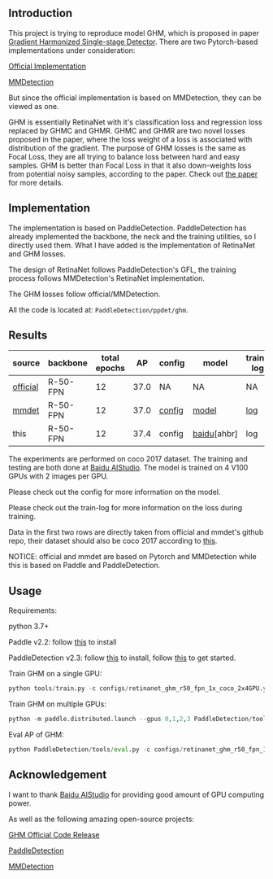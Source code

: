 

## Introduction

This project is trying to reproduce model GHM, which is proposed in paper [Gradient Harmonized Single-stage Detector](https://arxiv.org/abs/1811.05181). There are two Pytorch-based implementations under consideration:

[Official Implementation](https://github.com/libuyu/GHM_Detection)

[MMDetection](https://github.com/open-mmlab/mmdetection/tree/v2.16.0/configs/ghm)

But since the official implementation is based on MMDetection, they can be viewed as one. 

GHM is essentially RetinaNet with it's classification loss and regression loss replaced by GHMC and GHMR. GHMC and GHMR are two novel losses proposed in the paper, where the loss weight of a loss is associated with distribution of the gradient. The purpose of GHM losses is the same as Focal Loss, they are all trying to balance loss between hard and easy samples. GHM is better than Focal Loss in that it also down-weights loss from potential noisy samples, according to the paper. Check out [the paper](https://arxiv.org/abs/1811.05181) for more details.

## Implementation

The implementation is based on PaddleDetection. PaddleDetection has already implemented the backbone, the neck and the training utilities, so I directly used them. What I have added is the implementation of RetinaNet and GHM losses.

The design of RetinaNet follows PaddleDetection's GFL, the training process follows MMDetection's RetinaNet implementation.

The GHM losses follow official/MMDetection. 

All the code is located at: `PaddleDetection/ppdet/ghm`.

## Results

| source                                                       | backbone | total epochs | AP   | config                                                       | model                                                        | train-log                                                    |
| ------------------------------------------------------------ | -------- | ------------ | ---- | ------------------------------------------------------------ | ------------------------------------------------------------ | ------------------------------------------------------------ |
| [official](https://github.com/libuyu/GHM_Detection)          | R-50-FPN | 12           | 37.0 | NA                                                           | NA                                                           | NA                                                           |
| [mmdet](https://github.com/open-mmlab/mmdetection/tree/master/configs/ghm) | R-50-FPN | 12           | 37.0 | [config](https://github.com/open-mmlab/mmdetection/tree/master/configs/ghm/retinanet_ghm_r50_fpn_1x_coco.py) | [model](https://download.openmmlab.com/mmdetection/v2.0/ghm/retinanet_ghm_r50_fpn_1x_coco/retinanet_ghm_r50_fpn_1x_coco_20200130-a437fda3.pth) | [log](https://download.openmmlab.com/mmdetection/v2.0/ghm/retinanet_ghm_r50_fpn_1x_coco/retinanet_ghm_r50_fpn_1x_coco_20200130_004213.log.json) |
| this                                                         | R-50-FPN | 12           | 37.4 | config                                                       | [baidu](https://pan.baidu.com/s/1UmUXq6UKZuQhvld9SXXGKg)[ahbr] | log                                                          |

The experiments are performed on coco 2017 dataset. The training and testing are both done at  [Baidu AIStudio](https://aistudio.baidu.com/aistudio/index). The model is trained on 4 V100 GPUs with 2 images per GPU. 

Please check out the config for more information on the model.

Please check out the train-log for more information on the loss during training. 

Data in the first two rows are directly taken from official and mmdet's github repo, their dataset should also be coco 2017 according to [this](https://github.com/open-mmlab/mmdetection/blob/master/docs/model_zoo.md). 

NOTICE: official and mmdet are based on Pytorch and MMDetection while this is based on Paddle and PaddleDetection.

## Usage

Requirements: 

python 3.7+

Paddle v2.2: follow [this](https://www.paddlepaddle.org.cn/install/quick) to install

PaddleDetection v2.3: follow [this](https://github.com/PaddlePaddle/PaddleDetection/blob/release/2.3/docs/tutorials/INSTALL.md) to install, follow [this](https://github.com/PaddlePaddle/PaddleDetection/blob/release/2.3/docs/tutorials/GETTING_STARTED.md) to get started. 



Train GHM on a single GPU:

```python
python tools/train.py -c configs/retinanet_ghm_r50_fpn_1x_coco_2x4GPU.yml --eval
```

Train GHM on multiple GPUs:

```python
python -m paddle.distributed.launch --gpus 0,1,2,3 PaddleDetection/tools/train.py -c configs/retinanet_ghm_r50_fpn_1x_coco_2x4GPU.yml --eval
```

Eval AP of GHM:

```python
python PaddleDetection/tools/eval.py -c configs/retinanet_ghm_r50_fpn_1x_coco_2x4GPU.yml -o weights=path_to_model_final.pdparams
```



## Acknowledgement 

I want to thank [Baidu AIStudio](https://aistudio.baidu.com/aistudio/index) for providing good amount of GPU computing power. 

As well as the following amazing open-source projects:

[GHM Official Code Release](https://github.com/libuyu/GHM_Detection)

[PaddleDetection](https://github.com/PaddlePaddle/PaddleDetection)

[MMDetection](https://github.com/open-mmlab/mmdetection)

